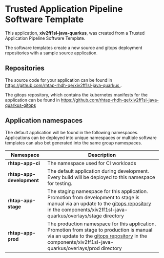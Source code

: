 # Trusted Application Pipeline Software Template

This application, **xiv2ff1sl-java-quarkus**, was created from a Trusted Application Pipeline Software Template.

The software templates create a new source and gitops deployment repositories with a sample source application. 

## Repositories

The source code for your application can be found in [https://github.com/rhtap-rhdh-qe/xiv2ff1sl-java-quarkus ](https://github.com/rhtap-rhdh-qe/xiv2ff1sl-java-quarkus ).
 
The gitops repository, which contains the kubernetes manifests for the application can be found in 
[https://github.com/rhtap-rhdh-qe/xiv2ff1sl-java-quarkus-gitops ](https://github.com/rhtap-rhdh-qe/xiv2ff1sl-java-quarkus-gitops ) 

## Application namespaces 

The default application will be found in the following namespaces. Applications can be deployed into unique namespaces or multiple software templates can also bet generated into the same group namespaces.  

|  Namespace   |  Description   |  
| -------- | -------- |
| **rhtap-app-ci** | The namespace used for CI workloads |
| **rhtap-app-development** | The default application during development. Every build will be deployed to this namespace for testing. |
| **rhtap-app-stage** | The staging namespace for this application. Promotion from development to stage is manual via an update to the [gitops repository](https://github.com/rhtap-rhdh-qe/xiv2ff1sl-java-quarkus-gitops ) in the components/xiv2ff1sl-java-quarkus/overlays/stage directory |
| **rhtap-app-prod** | The production namespace for this application. Promotion from stage to production is manual via an update to the [gitops repository](https://github.com/rhtap-rhdh-qe/xiv2ff1sl-java-quarkus-gitops ) in the components/xiv2ff1sl-java-quarkus/overlays/prod directory |